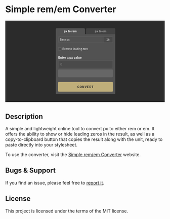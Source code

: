 # Simple rem/em Converter

![](./screenshot.png)

## Description

A simple and lightweight online tool to convert px to either rem or em. It offers the ability to show or hide leading zeros in the result, as well as a copy-to-clipboard button that copies the result along with the unit, ready to paste directly into your stylesheet.

To use the converter, visit the [Simple rem/em Converter](https://dusanbrankov.github.io/simple-rem-em-converter) website.

## Bugs & Support
If you find an issue, please feel free to [report it](https://github.com/dusan-b/simple-rem-em-converter/issues).

## License

This project is licensed under the terms of the MIT license.
